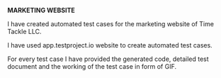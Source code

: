 **MARKETING WEBSITE**

I have created automated test cases for the marketing website of Time Tackle LLC.

I have used app.testproject.io website to create automated test cases.

For every test case I have provided the generated code, detailed test document and the working of the test case in form of GIF.

